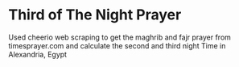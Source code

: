 <h1>Third of The Night Prayer</h1>


<p>Used cheerio web scraping to get the maghrib and fajr prayer from timesprayer.com and calculate the second and third night Time in Alexandria, Egypt </p>
